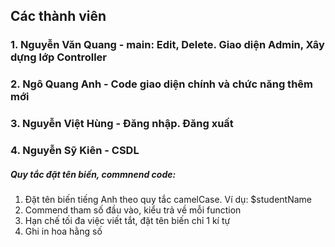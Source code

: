 ## Các thành viên
### 1. Nguyễn Văn Quang - main: Edit, Delete. Giao diện Admin, Xây dựng lớp Controller
### 2. Ngô Quang Anh - Code giao diện chính và chức năng thêm mới
### 3. Nguyễn Việt Hùng - Đăng nhập. Đăng xuất
### 4. Nguyễn Sỹ Kiên - CSDL

##### Quy tắc đặt tên biến, commnend code:
1. Đặt tên biến tiếng Anh theo quy tắc camelCase. Ví dụ: $studentName
2. Commend tham số đầu vào, kiểu trả về mỗi function
3. Hạn chế tối đa việc viết tắt, đặt tên biến chỉ 1 kí tự
4. Ghi in hoa hằng số
